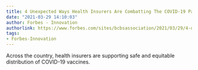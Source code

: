 ```yaml
---
title: 4 Unexpected Ways Health Insurers Are Combatting The COVID-19 Pandemic
date: "2021-03-29 14:10:03"
author: Forbes - Innovation
authorlink: https://www.forbes.com/sites/bcbsassociation/2021/03/29/4-unexpected-ways-health-insurers-are-combatting-the-covid-19-pandemic/
tags:
- Forbes-Innovation
---
```

Across the country, health insurers are supporting safe and equitable distribution of COVID-19 vaccines.